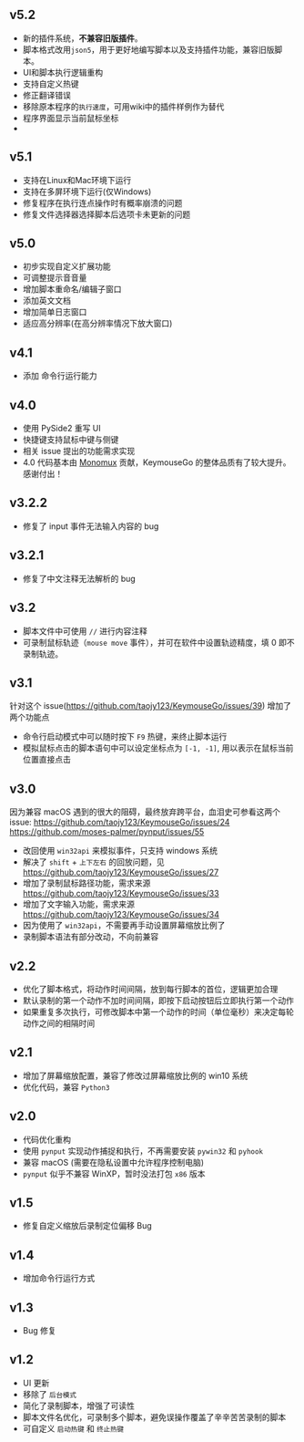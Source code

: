 ## v5.2
- 新的插件系统，__不兼容旧版插件__。
- 脚本格式改用`json5`，用于更好地编写脚本以及支持插件功能，兼容旧版脚本。
- UI和脚本执行逻辑重构
- 支持自定义热键
- 修正翻译错误
- 移除原本程序的`执行速度`，可用wiki中的插件样例作为替代
- 程序界面显示当前鼠标坐标
- 
## v5.1

+ 支持在Linux和Mac环境下运行
+ 支持在多屏环境下运行(仅Windows)
+ 修复程序在执行连点操作时有概率崩溃的问题
+ 修复文件选择器选择脚本后选项卡未更新的问题

## v5.0

+ 初步实现自定义扩展功能
+ 可调整提示音音量
+ 增加脚本重命名/编辑子窗口
+ 添加英文文档
+ 增加简单日志窗口
+ 适应高分辨率(在高分辨率情况下放大窗口)

## v4.1

+ 添加 命令行运行能力


## v4.0

+ 使用 PySide2 重写 UI
+ 快捷键支持鼠标中键与侧键
+ 相关 issue 提出的功能需求实现
+ 4.0 代码基本由 <a href="https://github.com/Monomux">Monomux</a> 贡献，KeymouseGo 的整体品质有了较大提升。感谢付出！
  

## v3.2.2

+ 修复了 input 事件无法输入内容的 bug

## v3.2.1

+ 修复了中文注释无法解析的 bug


## v3.2

+ 脚本文件中可使用 `//` 进行内容注释
+ 可录制鼠标轨迹（`mouse move` 事件），并可在软件中设置轨迹精度，填 0 即不录制轨迹。


## v3.1

针对这个 issue(https://github.com/taojy123/KeymouseGo/issues/39) 增加了两个功能点

+ 命令行启动模式中可以随时按下 `F9` 热键，来终止脚本运行
+ 模拟鼠标点击的脚本语句中可以设定坐标点为 `[-1, -1]`, 用以表示在鼠标当前位置直接点击


## v3.0

因为兼容 macOS 遇到的很大的阻碍，最终放弃跨平台，血泪史可参看这两个 issue:
https://github.com/taojy123/KeymouseGo/issues/24
https://github.com/moses-palmer/pynput/issues/55

+ 改回使用 `win32api` 来模拟事件，只支持 windows 系统
+ 解决了 `shift` + `上下左右` 的回放问题，见 https://github.com/taojy123/KeymouseGo/issues/27
+ 增加了录制鼠标路径功能，需求来源 https://github.com/taojy123/KeymouseGo/issues/33
+ 增加了文字输入功能，需求来源 https://github.com/taojy123/KeymouseGo/issues/34
+ 因为使用了 `win32api`，不需要再手动设置屏幕缩放比例了
+ 录制脚本语法有部分改动，不向前兼容


## v2.2
+ 优化了脚本格式，将动作时间间隔，放到每行脚本的首位，逻辑更加合理
+ 默认录制的第一个动作不加时间间隔，即按下启动按钮后立即执行第一个动作
+ 如果重复多次执行，可修改脚本中第一个动作的时间（单位毫秒）来决定每轮动作之间的相隔时间


## v2.1
+ 增加了屏幕缩放配置，兼容了修改过屏幕缩放比例的 win10 系统
+ 优化代码，兼容 `Python3`

## v2.0
+ 代码优化重构
+ 使用 `pynput` 实现动作捕捉和执行，不再需要安装 `pywin32` 和 `pyhook`
+ 兼容 macOS (需要在隐私设置中允许程序控制电脑)
+ `pynput` 似乎不兼容 WinXP，暂时没法打包 `x86` 版本

## v1.5
+ 修复自定义缩放后录制定位偏移 Bug

## v1.4
+ 增加命令行运行方式

## v1.3
+ Bug 修复

## v1.2
+ UI 更新
+ 移除了 `后台模式`
+ 简化了录制脚本，增强了可读性
+ 脚本文件名优化，可录制多个脚本，避免误操作覆盖了辛辛苦苦录制的脚本
+ 可自定义 `启动热键` 和 `终止热键`